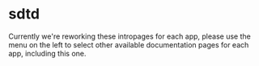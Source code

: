 # sdtd

Currently we're reworking these intropages for each app, please use the menu on the left to select other available documentation pages for each app, including this one.
